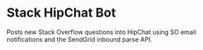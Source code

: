 Stack HipChat Bot
=================


Posts new Stack Overflow questions into HipChat using SO email notifications and the SendGrid inbound parse API.
